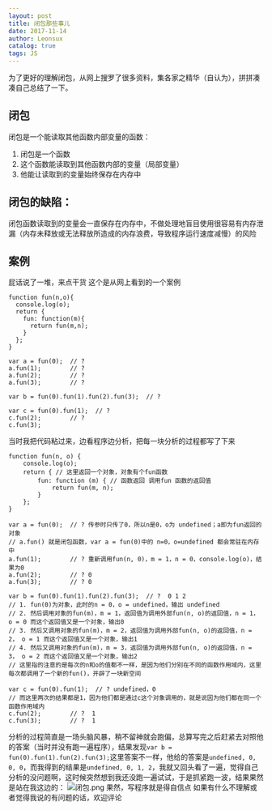 ```yaml
---
layout: post
title: 闭包那些事儿
date: 2017-11-14
author: Leonsux
catalog: true
tags: JS
---
```


为了更好的理解闭包，从网上搜罗了很多资料，集各家之精华（自认为），拼拼凑凑自己总结了一下。
## 闭包
闭包是一个能读取其他函数内部变量的函数：
1. 闭包是一个函数
2. 这个函数能读取到其他函数内部的变量（局部变量）
3. 他能让读取到的变量始终保存在内存中

## 闭包的缺陷：
闭包函数读取到的变量会一直保存在内存中，不做处理地盲目使用很容易有内存泄漏（内存未释放或无法释放所造成的内存浪费，导致程序运行速度减慢）的风险

## 案例
屁话说了一堆，来点干货
这个是从网上看到的一个案例
```
function fun(n,o){
  console.log(o);
  return {
    fun: function(m){
      return fun(m,n);
    }
  };
}

var a = fun(0);  // ?
a.fun(1);        // ?        
a.fun(2);        // ?
a.fun(3);        // ?

var b = fun(0).fun(1).fun(2).fun(3);  // ?

var c = fun(0).fun(1);  // ?
c.fun(2);        // ?
c.fun(3);
```
当时我把代码粘过来，边看程序边分析，把每一块分析的过程都写了下来
```
function fun(n, o) {
    console.log(o);
    return { // 这里返回一个对象，对象有个fun函数
        fun: function (m) { // 函数返回 调用fun 函数的返回值
            return fun(m, n);
        }
    };
}

var a = fun(0);  // ? 传参时只传了0，所以n是0，o为 undefined；a即为fun返回的对象
// a.fun() 就是闭包函数，var a = fun(0)中的 n=0，o=undefined 都会常驻在内存中
a.fun(1);        // ? 重新调用fun(n, 0)，m = 1，n = 0，console.log(o)，结果为0
a.fun(2);        // ? 0
a.fun(3);        // ? 0

var b = fun(0).fun(1).fun(2).fun(3);  // ?  0 1 2
// 1. fun(0)为对象，此时的n = 0，o = undefined，输出 undefined
// 2. 然后调用对象的fun(m)，m = 1，返回值为调用外部fun(n, o)的返回值，n = 1， o = 0 而这个返回值又是一个对象，输出0
// 3. 然后又调用对象的fun(m)，m = 2，返回值为调用外部fun(n, o)的返回值，n = 2， o = 1 而这个返回值又是一个对象，输出1
// 4. 然后又调用对象的fun(m)，m = 3，返回值为调用外部fun(n, o)的返回值，n = 3， o = 2 而这个返回值又是一个对象，输出2
// 这里指的注意的是每次的n和o的值都不一样，是因为他们分别在不同的函数作用域内，这里每次都调用了一个新的fun()，开辟了一块新空间

var c = fun(0).fun(1);  // ? undefined，0
// 而这里两次的结果都是1，因为他们都是通过c这个对象调用的，就是说因为他们都在同一个函数作用域内
c.fun(2);        // ?  1
c.fun(3);        // ?  1
```
分析的过程简直是一场头脑风暴，稍不留神就会跑偏，总算写完之后赶紧去对照他的答案（当时并没有跑一遍程序），结果发现`var b = fun(0).fun(1).fun(2).fun(3);`这里答案不一样，他给的答案是`undefined, 0, 0, 0`，而我得到的结果是`undefined, 0, 1, 2`，我就又回头看了一遍，觉得自己分析的没问题啊，这时候突然想到我还没跑一遍试试，于是抓紧跑一波，结果果然是站在我这边的：
![闭包.png](http://upload-images.jianshu.io/upload_images/3629578-a24ad6153de774ef.png?imageMogr2/auto-orient/strip%7CimageView2/2/w/1240)
果然，写程序就是得自信点
如果有什么不理解或者觉得我说的有问题的话，欢迎评论